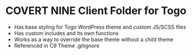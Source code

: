 # COVERT NINE Client Folder for Togo
- Has base styling for Togo WordPress theme and custom JS/SCSS files
- Has custom includes and its own functions
- Works as a way to override the base theme without a child theme
- Referenced in C9 Theme .gitignore
